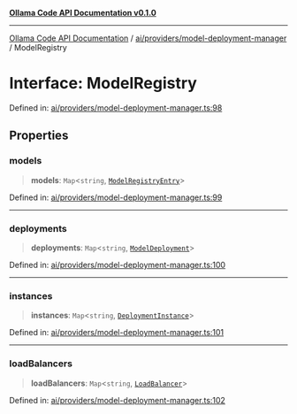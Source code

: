 [**Ollama Code API Documentation v0.1.0**](../../../../README.md)

***

[Ollama Code API Documentation](../../../../modules.md) / [ai/providers/model-deployment-manager](../README.md) / ModelRegistry

# Interface: ModelRegistry

Defined in: [ai/providers/model-deployment-manager.ts:98](https://github.com/erichchampion/ollama-code/blob/da0d5de255d803db9921aedd29b30f1aea1c1c02/ollama-code/src/ai/providers/model-deployment-manager.ts#L98)

## Properties

### models

> **models**: `Map`\<`string`, [`ModelRegistryEntry`](ModelRegistryEntry.md)\>

Defined in: [ai/providers/model-deployment-manager.ts:99](https://github.com/erichchampion/ollama-code/blob/da0d5de255d803db9921aedd29b30f1aea1c1c02/ollama-code/src/ai/providers/model-deployment-manager.ts#L99)

***

### deployments

> **deployments**: `Map`\<`string`, [`ModelDeployment`](../../local-fine-tuning/interfaces/ModelDeployment.md)\>

Defined in: [ai/providers/model-deployment-manager.ts:100](https://github.com/erichchampion/ollama-code/blob/da0d5de255d803db9921aedd29b30f1aea1c1c02/ollama-code/src/ai/providers/model-deployment-manager.ts#L100)

***

### instances

> **instances**: `Map`\<`string`, [`DeploymentInstance`](DeploymentInstance.md)\>

Defined in: [ai/providers/model-deployment-manager.ts:101](https://github.com/erichchampion/ollama-code/blob/da0d5de255d803db9921aedd29b30f1aea1c1c02/ollama-code/src/ai/providers/model-deployment-manager.ts#L101)

***

### loadBalancers

> **loadBalancers**: `Map`\<`string`, [`LoadBalancer`](LoadBalancer.md)\>

Defined in: [ai/providers/model-deployment-manager.ts:102](https://github.com/erichchampion/ollama-code/blob/da0d5de255d803db9921aedd29b30f1aea1c1c02/ollama-code/src/ai/providers/model-deployment-manager.ts#L102)
